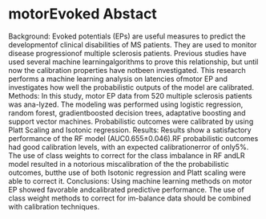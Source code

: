 # motorEvoked Abstact
Background: Evoked potentials (EPs) are useful measures to predict the developmentof clinical disabilities of MS patients. They are used to monitor disease progressionof multiple sclerosis patients. Previous studies have used several machine learningalgorithms to prove this relationship, but until now the calibration properties have notbeen investigated. This research performs a machine learning analysis on latencies ofmotor EP and investigates how well the probabilistic outputs of the model are calibrated.
Methods: In this study, motor EP data from 520 multiple sclerosis patients was ana-lyzed. The modeling was performed using logistic regression, random forest, gradientboosted decision trees, adaptative boosting and support vector machines. Probabilistic outcomes were calibrated by using Platt Scaling and Isotonic regression.
Results: Results show a satisfactory performance of the RF model (AUC0.655±0.046).RF probabilistic outcomes had good calibration levels, with an expected calibrationerror of only5%. The use of class weights to correct for the class imbalance in RF andLR model resulted in a notorious miscalibration of the the probabilistic outcomes, butthe use of both Isotonic regression and Platt scaling were able to correct it.
Conclusions: Using machine learning methods on motor EP showed favorable andcalibrated predictive performance. The use of class weight methods to correct for im-balance data should be combined with calibration techniques.
